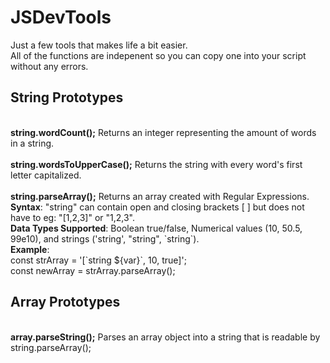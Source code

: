 # JSDevTools

Just a few tools that makes life a bit easier.<br>
All of the functions are indepenent so you can copy one into your script without any errors.

<h2>String Prototypes</h2>
<br>
    <strong>string.wordCount();</strong> Returns an integer representing the amount of words in a string.<br>
    <br>
    <strong>string.wordsToUpperCase();</strong> Returns the string with every word's first letter capitalized.<br>
    <br>
    <strong>string.parseArray();</strong> Returns an array created with Regular Expressions.<br>
    <strong>Syntax</strong>: "string" can contain open and closing brackets [ ] but does not have to eg: "[1,2,3]" or "1,2,3".<br>
    <strong>Data Types Supported</strong>: Boolean true/false, Numerical values (10, 50.5, 99e10), and strings ('string', "string", `string`).<br>
    <strong>Example</strong>: <br>
            const strArray = '[`string ${var}`, 10, true]';<br>
            const newArray = strArray.parseArray();<br>
            
<h2>Array Prototypes</h2>
            <br>
            <strong>array.parseString();</strong> Parses an array object into a string that is readable by string.parseArray();
